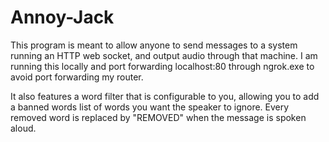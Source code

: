# Annoy-Jack
This program is meant to allow anyone to send messages to a system running an HTTP web socket, and output audio through that machine.
I am running this locally and port forwarding localhost:80 through ngrok.exe to avoid port forwarding my router.

It also features a word filter that is configurable to you, allowing you to add a banned words list of words you want the speaker to ignore.
Every removed word is replaced by "REMOVED" when the message is spoken aloud.
